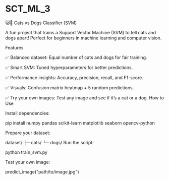 # SCT_ML_3
🐱🐶 Cats vs Dogs Classifier (SVM)

A fun project that trains a Support Vector Machine (SVM) to tell cats and dogs apart! Perfect for beginners in machine learning and computer vision.

Features

✅ Balanced dataset: Equal number of cats and dogs for fair training.

✅ Smart SVM: Tuned hyperparameters for better predictions.

✅ Performance insights: Accuracy, precision, recall, and F1-score.

✅ Visuals: Confusion matrix heatmap + 5 random predictions.

✅ Try your own images: Test any image and see if it’s a cat or a dog.
How to Use

Install dependencies:

pip install numpy pandas scikit-learn matplotlib seaborn opencv-python


Prepare your dataset:

dataset/
 ├─ cats/
 └─ dogs/
 Run the script:

python train_svm.py


Test your own image:

predict_image("path/to/image.jpg")
